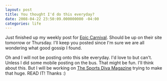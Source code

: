 ```yaml
---
layout: post
title: You thought I'd do this everyday?
date: 2008-04-22 23:50:09.000000000 -04:00
categories: life
---
```

<p>Just finished up my weekly post for <a href="http://www.epiccarnival.com" target="_blank">Epic Carnival</a>. Should be up on their site tomorrow or Thursday. I'll keep you posted since I'm sure we are all wondering what good gossip I found.</p>
<p>Oh and I will not be posting onto this site everyday. I'd love to but can't. Unless I did some mobile posting on the bus. That might be fun. I'll think about this. But I will be working on <a href="http://www.tsdmagazine.com" target="_blank">The Sports Diva Magazine</a> trying to make that huge. READ IT! Thanks :)</p>

